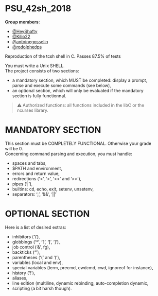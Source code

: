 # PSU_42sh_2018

**Group members:**  
  - [@HeyShafty](https://github.com/HeyShafty)
  - [@Kilio22](https://github.com/Kilio22)
  - [@antoinegosselin](https://github.com/antoinegosselin)
  - [@rodolphedps](https://github.com/rodolphedps)

Reproduction of the tcsh shell in C.
Passes 87.5% of tests

You must write a Unix SHELL.  
The project consists of two sections:  
- a mandatory section, which MUST be completed: display a prompt, parse and execute some commands (see below),  
- an optional section, which will only be evaluated if the mandatory section is fully functionnal.  
> :warning: Authorized functions: all functions included in the libC or the ncurses library.

# MANDATORY SECTION
This section must be COMPLETELY FUNCTIONAL. Otherwise your grade will be 0.  
Concerning command parsing and execution, you must handle:  
- spaces and tabs,
- $PATH and environment,
- errors and return value,
- redirections (‘<’, ‘>’, ‘<<’ and ‘>>’),
- pipes (‘|’),
- builtins: cd, echo, exit, setenv, unsetenv,
- separators: ‘;’, ‘&&’, ‘||’

# OPTIONAL SECTION

Here is a list of desired extras:  
- inhibitors (‘\’),
- globbings (‘*’, ‘?’, ‘[’, ’]’),
- job control (‘&’, fg),
- backticks (“’),
- parentheses (‘(’ and ‘)’),
- variables (local and env),
- special variables (term, precmd, cwdcmd, cwd, ignoreof for instance),
- history (‘!’),
- aliases,
- line edition (multiline, dynamic rebinding, auto-completion dynamic,
- scripting (a bit harsh though).
